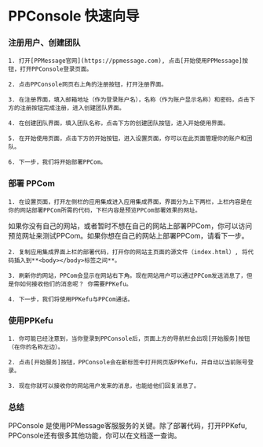 # PPConsole 快速向导

### 注册用户、创建团队
    
    1. 打开[PPMessage官网](https://ppmessage.com), 点击[开始使用PPMessage]按钮，打开PPConsole登录页面。

    2. 点击PPConsole网页右上角的注册按钮，打开注册界面。

    3. 在注册界面，填入邮箱地址（作为登录账户名），名称（作为账户显示名称）和密码，点击下方的注册按钮完成注册，进入创建团队界面。

    4. 在创建团队界面，填入团队名称，点击下方的创建团队按钮，进入开始使用界面。

    5. 在开始使用页面，点击下方的开始按钮，进入设置页面，你可以在此页面管理你的账户和团队。

    6. 下一步，我们将开始部署PPCom。


### 部署 PPCom
    
    1. 在设置页面，打开左侧栏的应用集成进入应用集成界面，界面分为上下两栏，上栏内容是在你的网站部署PPCom所需的代码，下栏内容是预览PPCom部署效果的网址。
如果你没有自己的网站，或者暂时不想在自己的网站上部署PPCom，你可以访问预览网址来测试PPCom。如果你想在自己的网站上部署PPCom，请看下一步。

    2. 复制应用集成界面上栏的部署代码，打开你的网站主页面的源文件（index.html）, 将代码插入到**<body></body>标签之间**。

    3. 刷新你的网站，PPCom会显示在网站右下角。现在网站用户可以通过PPCom发送消息了，但是你如何接收他们的消息呢？ 你需要PPKefu。

    4. 下一步，我们将使用PPKefu与PPCom通话。


### 使用PPKefu
    
    1. 你可能已经注意到，当你登录到PPConsole后，页面上方的导航栏会出现[开始服务]按钮（在你的名称左边）。

    2. 点击[开始服务]按钮，PPConsole会在新标签中打开网页版PPKefu，并自动以当前账号登录。

    3. 现在你就可以接收你的网站用户发来的消息，也能给他们回复消息了。

### 总结
PPConsole 是使用PPMessage客服服务的关键。除了部署代码，打开PPKefu, PPConsole还有很多其他功能，你可以在文档逐一查询。
